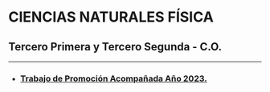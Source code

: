CIENCIAS NATURALES FÍSICA
===
Tercero Primera y Tercero Segunda - C.O.
---

- - - 
* ### [Trabajo de Promoción Acompañada Año 2023.](http://google.com)